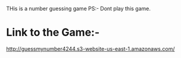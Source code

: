THis is a number guessing game
PS:- Dont play this game.
# Link to the Game:-
http://guessmynumber4244.s3-website-us-east-1.amazonaws.com/
